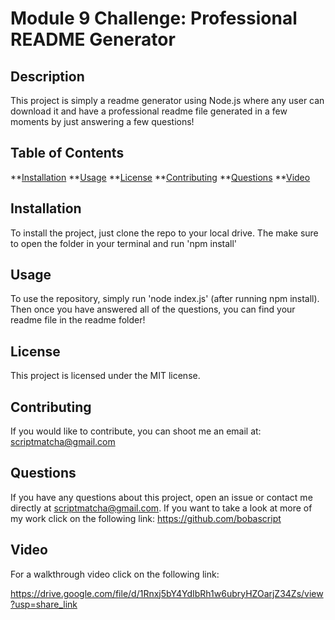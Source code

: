 
  # Module 9 Challenge: Professional README Generator

## Description
This project is simply a readme generator using Node.js where any user can download it and have a professional readme file generated in a few moments by just answering a few questions!

## Table of Contents
**[Installation](#Installation)
**[Usage](#Usage)
**[License](#License)
**[Contributing](#Contributing)
**[Questions](#Questions)
**[Video](#Video)

## Installation
To install the project, just clone the repo to your local drive. The make sure to open the folder in your terminal and run 'npm install'

## Usage
To use the repository, simply run 'node index.js' (after running npm install). Then once you have answered all of the questions, you can find your readme file in the readme folder!

## License
This project is licensed under the MIT license.

## Contributing
If you would like to contribute, you can shoot me an email at: scriptmatcha@gmail.com

## Questions
If you have any questions about this project, open an issue or contact me directly at 
scriptmatcha@gmail.com. If you want to take a look at more of my work click on the following link:
https://github.com/bobascript
  
## Video
For a walkthrough video click on the following link:

https://drive.google.com/file/d/1Rnxj5bY4YdIbRh1w6ubryHZOarjZ34Zs/view?usp=share_link
